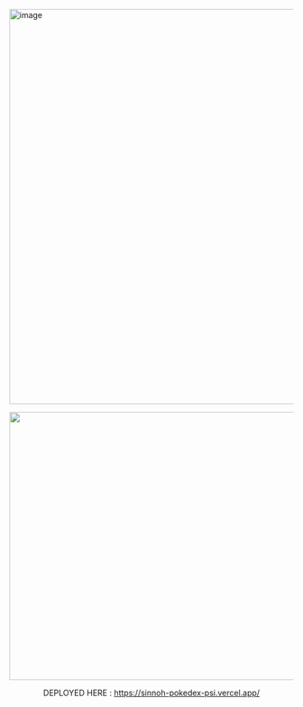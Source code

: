 <img width="1400" height="700" alt="image" src="https://github.com/user-attachments/assets/5f7dced3-17d4-48e0-b08a-3a3bf7cdee0c" /><div align="center">
<img width="1200" height="475" alt="GHBanner" src="https://static1.srcdn.com/wordpress/wp-content/uploads/2023/07/ash-pok-mon-sinnoh-team-full.jpg" />


DEPLOYED HERE : https://sinnoh-pokedex-psi.vercel.app/

